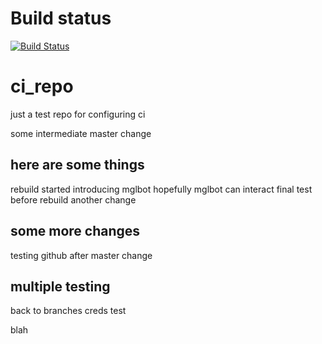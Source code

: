 # Build status
[![Build Status](https://travis-ci.org/grahamlopez/ci_repo.svg?branch=master)](https://travis-ci.org/grahamlopez/ci_repo)

# ci_repo
just a test repo for configuring ci

some intermediate master change

## here are some things
rebuild started
introducing mglbot
hopefully mglbot can interact
final test before rebuild
another change

## some more changes
testing github
after master change

## multiple testing
back to branches
creds test

blah

